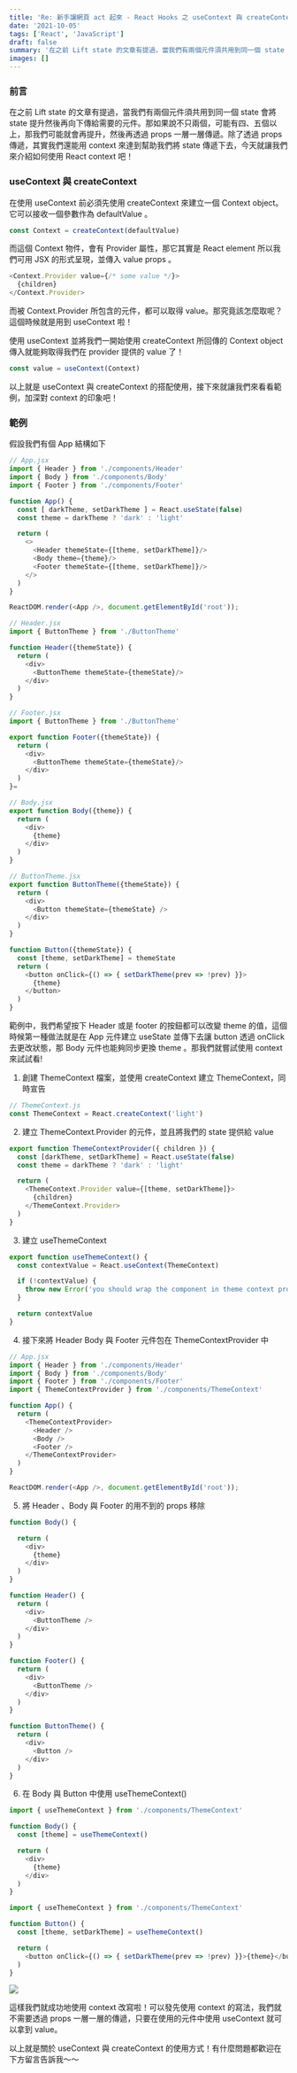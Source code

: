 ```yaml
---
title: 'Re: 新手讓網頁 act 起來 - React Hooks 之 useContext 與 createContext'
date: '2021-10-05'
tags: ['React', 'JavaScript']
draft: false
summary: '在之前 Lift state 的文章有提過，當我們有兩個元件須共用到同一個 state 會將 state 提升然後再向下傳給需要的元件。那如果說不只兩個，可能有四、五個以上，那我們可能就會再提升，然後再透過 props 一層一層傳遞。除了透過 props 傳遞，其實我們還能用 context 來達到幫助我們將 state 傳遞下去，今天就讓我們來介紹如何使用 React context 吧！'
images: []
---
```

### 前言
在之前 Lift state 的文章有提過，當我們有兩個元件須共用到同一個 state 會將 state 提升然後再向下傳給需要的元件。那如果說不只兩個，可能有四、五個以上，那我們可能就會再提升，然後再透過 props 一層一層傳遞。除了透過 props 傳遞，其實我們還能用 context 來達到幫助我們將 state 傳遞下去，今天就讓我們來介紹如何使用 React context 吧！

### useContext 與 createContext

在使用 useContext 前必須先使用 createContext 來建立一個 Context object。它可以接收一個參數作為 defaultValue 。

```javascript
const Context = createContext(defaultValue)
```
而這個 Context 物件，會有 Provider 屬性，那它其實是 React element 所以我們可用 JSX 的形式呈現，並傳入 value props 。

```javascript
<Context.Provider value={/* some value */}>
  {children}
</Context.Provider>
```

而被 Context.Provider 所包含的元件，都可以取得 value。那究竟該怎麼取呢？ 這個時候就是用到 useContext 啦！

使用 useContext 並將我們一開始使用 createContext 所回傳的 Context object 傳入就能夠取得我們在 provider 提供的 value 了！

```javascript
const value = useContext(Context)
```

以上就是 useContext 與 createContext 的搭配使用，接下來就讓我們來看看範例，加深對 context 的印象吧！

### 範例

假設我們有個 App 結構如下

```javascript
// App.jsx
import { Header } from './components/Header'
import { Body } from './components/Body'
import { Footer } from './components/Footer'

function App() {
  const [ darkTheme, setDarkTheme ] = React.useState(false)
  const theme = darkTheme ? 'dark' : 'light'

  return (
    <>
      <Header themeState={[theme, setDarkTheme]}/>
      <Body theme={theme}/>
      <Footer themeState={[theme, setDarkTheme]}/>
    </>
  )
}

ReactDOM.render(<App />, document.getElementById('root'));
```
```javascript
// Header.jsx
import { ButtonTheme } from './ButtonTheme'

function Header({themeState}) {
  return (
    <div>
      <ButtonTheme themeState={themeState}/>
    </div>
  )
}
```
```javascript
// Footer.jsx
import { ButtonTheme } from './ButtonTheme'

export function Footer({themeState}) {
  return (
    <div>
      <ButtonTheme themeState={themeState}/>
    </div>
  )
}=
```

```javascript
// Body.jsx
export function Body({theme}) {
  return (
    <div>
      {theme}
    </div>
  )
}
```

```javascript
// ButtonTheme.jsx
export function ButtonTheme({themeState}) {
  return (
    <div>
      <Button themeState={themeState} />
    </div>
  )
}

function Button({themeState}) {
  const [theme, setDarkTheme] = themeState
  return (
    <button onClick={() => { setDarkTheme(prev => !prev) }}>
      {theme}
    </button>
  )
}
```

範例中，我們希望按下 Header 或是 footer 的按鈕都可以改變 theme 的值，這個時候第一種做法就是在 App 元件建立 useState 並傳下去讓 button 透過 onClick 去更改狀態，那 Body 元件也能夠同步更換 theme 。那我們就嘗試使用 context 來試試看!

1. 創建 ThemeContext 檔案，並使用 createContext 建立 ThemeContext，同時宣告

```javascript
// ThemeContext.js
const ThemeContext = React.createContext('light')
```

2. 建立 ThemeContext.Provider 的元件，並且將我們的 state 提供給 value

```javascript
export function ThemeContextProvider({ children }) {
  const [darkTheme, setDarkTheme] = React.useState(false)
  const theme = darkTheme ? 'dark' : 'light'

  return (
    <ThemeContext.Provider value={[theme, setDarkTheme]}>
      {children}
    </ThemeContext.Provider>
  )
}
```

3. 建立 useThemeContext
```javascript
export function useThemeContext() {
  const contextValue = React.useContext(ThemeContext)

  if (!contextValue) {
    throw new Error('you should wrap the component in theme context provider')
  }

  return contextValue
}
```

4. 接下來將 Header Body 與 Footer 元件包在 ThemeContextProvider 中

```javascript
// App.jsx
import { Header } from './components/Header'
import { Body } from './components/Body'
import { Footer } from './components/Footer'
import { ThemeContextProvider } from './components/ThemeContext'

function App() {
  return (
    <ThemeContextProvider>
      <Header />
      <Body />
      <Footer />
    </ThemeContextProvider>
  )
}

ReactDOM.render(<App />, document.getElementById('root'));
```

5. 將 Header 、Body 與 Footer 的用不到的 props 移除
```javascript
function Body() {

  return (
    <div>
      {theme}
    </div>
  )
}

function Header() {
  return (
    <div>
      <ButtonTheme />
    </div>
  )
}

function Footer() {
  return (
    <div>
      <ButtonTheme />
    </div>
  )
}

function ButtonTheme() {
  return (
    <div>
      <Button />
    </div>
  )
}
```

6. 在 Body 與 Button 中使用 useThemeContext()

```javascript
import { useThemeContext } from './components/ThemeContext'

function Body() {
  const [theme] = useThemeContext()

  return (
    <div>
      {theme}
    </div>
  )
}
```

```javascript
import { useThemeContext } from './components/ThemeContext'

function Button() {
  const [theme, setDarkTheme] = useThemeContext()

  return (
    <button onClick={() => { setDarkTheme(prev => !prev) }}>{theme}</button>
  )
}
```

![](https://i.imgur.com/49BnwzA.gif)


這樣我們就成功地使用 context 改寫啦！可以發先使用 context 的寫法，我們就不需要透過 props 一層一層的傳遞，只要在使用的元件中使用 useContext 就可以拿到 value。

以上就是關於 useContext 與 createContext 的使用方式！有什麼問題都歡迎在下方留言告訴我～～
